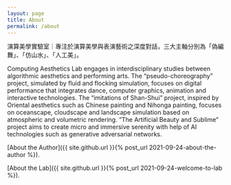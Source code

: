 ```yaml
---
layout: page
title: About
permalink: /about
---
```


演算美學實驗室｜專注於演算美學與表演藝術之深度對話，三大主軸分別為「偽編舞」、「仿山水」、「人工美」。

Computing Aesthetics Lab engages in interdisciplinary studies between algorithmic aesthetics and performing arts. The “pseudo-choreography” project, simulated by fluid and flocking simulation, focuses on digital performance that integrates dance, computer graphics, animation and interactive technologies. The “imitations of Shan-Shui” project, inspired by Oriental aesthetics such as Chinese painting and Nihonga painting, focuses on oceanscape, cloudscape and landscape simulation based on atmospheric and volumetric rendering. “The Artificial Beauty and Sublime” project aims to create micro and immersive serenity with help of AI technologies such as generative adversarial networks. 

[About the Author]({{ site.github.url }}{% post_url 2021-09-24-about-the-author %}).

[About the Lab]({{ site.github.url }}{% post_url 2021-09-24-welcome-to-lab %}).
